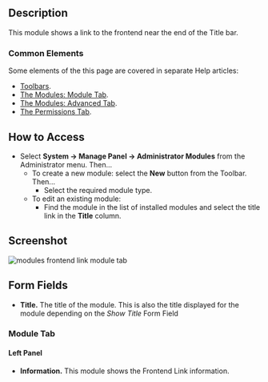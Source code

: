 <!-- Filename: Help4.x:Admin_Modules:_Frontend_Link / Display title: Modules: Frontend Link -->

## Description

This module shows a link to the frontend near the end of the Title bar.

### Common Elements

Some elements of the this page are covered in separate Help articles:

* [Toolbars](jdocmanual?article=help/common-elements/toolbars).
* [The Modules: Module Tab](jdocmanual?article=help/modules/modules-module-tab).
* [The Modules: Advanced Tab](jdocmanual?article=help/modules/modules-advanced-tab).
* [The Permissions Tab](jdocmanual?article=help/common-elements/edit-permissions).

## How to Access

- Select **System → Manage Panel → Administrator Modules** from
  the Administrator menu. Then...
  - To create a new module: select the **New** button from the Toolbar.
    Then...
    - Select the required module type.
  - To edit an existing module:
    - Find the module in the list of installed modules and select the
      title link in the **Title** column.

## Screenshot

![modules frontend link module tab](../../../en/images/modules-admin/modules-frontend-link-module-tab.png)

## Form Fields

- **Title.** The title of the module. This is also the title displayed
  for the module depending on the *Show Title* Form Field

### Module Tab

#### Left Panel

- **Information.** This module shows the Frontend Link information.

